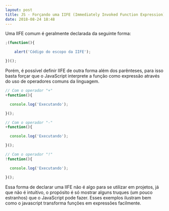 ```yaml
---
layout: post 
title: JS - Forçando uma IIFE (Immediately Invoked Function Expression)
date: 2018-08-24 18:48
---
```


Uma IIFE comum é geralmente declarada da seguinte forma:

```js
;(function(){

    alert('Código do escopo da IIFE');

})();
```

Porém, é possível definir IIFE de outra forma além dos parênteses, para isso basta forçar que o JavaScript interprete a função como expressão através do uso de operadores comuns da linguagem. 

```js
// Com o operador "+"
+function(){

  console.log('Executando');

}();

// Com o operador "-"
+function(){

  console.log('Executando');

}();

// Com o operador "!"
!function(){

  console.log('Executando');

}();

```

Essa forma de declarar uma IIFE não é algo para se utilizar em projetos, já que não é intuítivo, o propósito é só mostrar alguns truques (um pouco estranhos) que o JavaScript pode fazer. Esses exemplos ilustram bem como o javascript transforma funções em expressões facilmente.